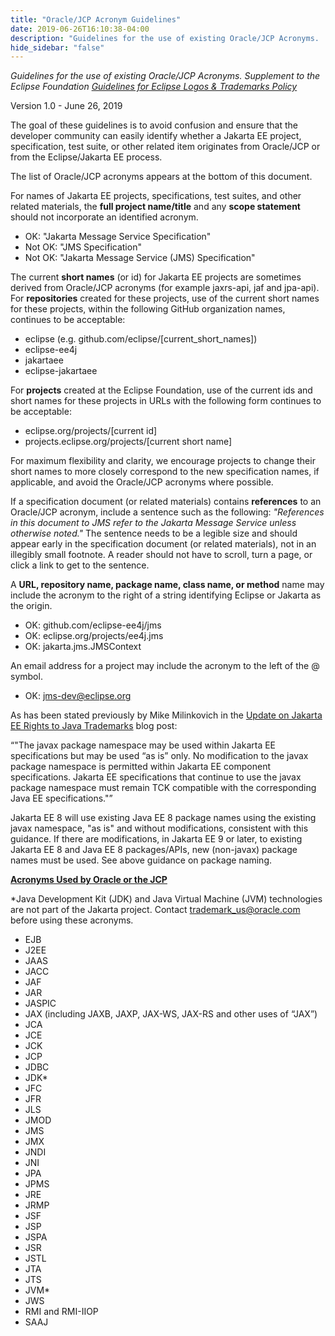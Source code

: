 ```yaml
---
title: "Oracle/JCP Acronym Guidelines"
date: 2019-06-26T16:10:38-04:00
description: "Guidelines for the use of existing Oracle/JCP Acronyms.  Supplement to the Eclipse Foundation Guidelines for Eclipse Logos & Trademarks Policy."
hide_sidebar: "false"
---
```


_Guidelines for the use of existing Oracle/JCP Acronyms. Supplement to the Eclipse Foundation [Guidelines for Eclipse Logos & Trademarks Policy](https://jakarta.ee/legal/trademark_guidelines/)_

Version 1.0 - June 26, 2019

The goal of these guidelines is to avoid confusion and ensure that the developer community can easily identify whether a Jakarta EE project, specification, test suite, or other related item originates from Oracle/JCP or from the Eclipse/Jakarta EE process.

The list of Oracle/JCP acronyms appears at the bottom of this document.

For names of Jakarta EE projects, specifications, test suites, and other related materials, the **full project name/title** and any **scope statement** should not incorporate an identified acronym.

*   OK: "Jakarta Message Service Specification"
*   Not OK: "JMS Specification"
*   Not OK: "Jakarta Message Service (JMS) Specification"

The current **short names** (or id) for Jakarta EE projects are sometimes derived from Oracle/JCP acronyms (for example jaxrs-api, jaf and jpa-api). For **repositories** created for these projects, use of the current short names for these projects, within the following GitHub organization names, continues to be acceptable:

*   eclipse (e.g. github.com/eclipse/[current_short_names])
*   eclipse-ee4j
*   jakartaee
*   eclipse-jakartaee

For **projects** created at the Eclipse Foundation, use of the current ids and short names for these projects in URLs with the following form continues to be acceptable:

*   eclipse.org/projects/[current id]
*   projects.eclipse.org/projects/[current short name]

For maximum flexibility and clarity, we encourage projects to change their short names to more closely correspond to the new specification names, if applicable, and avoid the Oracle/JCP acronyms where possible.

If a specification document (or related materials) contains **references** to an Oracle/JCP acronym, include a sentence such as the following: _"References in this document to JMS refer to the Jakarta Message Service unless otherwise noted."_ The sentence needs to be a legible size and should appear early in the specification document (or related materials), not in an illegibly small footnote. A reader should not have to scroll, turn a page, or click a link to get to the sentence.

A **URL, repository name, package name, class name, or method** name may include the acronym to the right of a string identifying Eclipse or Jakarta as the origin.

*   OK: github.com/eclipse-ee4j/jms
*   OK: eclipse.org/projects/ee4j.jms
*   OK: jakarta.jms.JMSContext

An email address for a project may include the acronym to the left of the @ symbol.

*   OK: jms-dev@eclipse.org

As has been stated previously by Mike Milinkovich in the [Update on Jakarta EE Rights to Java Trademarks](https://blogs.eclipse.org/post/mike-milinkovich/update-jakarta-ee-rights-java-trademarks) blog post:

<q>"The javax package namespace may be used within Jakarta EE specifications but may be used “as is” only. No modification to the javax package namespace is permitted within Jakarta EE component specifications. Jakarta EE specifications that continue to use the javax package namespace must remain TCK compatible with the corresponding Java EE specifications."</q>

Jakarta EE 8 will use existing Java EE 8 package names using the existing javax namespace, "as is" and without modifications, consistent with this guidance. If there are modifications, in Jakarta EE 9 or later, to existing Jakarta EE 8 and Java EE 8 packages/APIs, new (non-javax) package names must be used. See above guidance on package naming.

**<u>Acronyms Used by Oracle or the JCP</u>**

*Java Development Kit (JDK) and Java Virtual Machine (JVM) technologies are not part of the Jakarta project. Contact trademark_us@oracle.com before using these acronyms.

*   EJB
*   J2EE
*   JAAS
*   JACC
*   JAF
*   JAR
*   JASPIC
*   JAX (including JAXB, JAXP, JAX-WS, JAX-RS and other uses of “JAX”)
*   JCA
*   JCE
*   JCK
*   JCP
*   JDBC
*   JDK*
*   JFC
*   JFR
*   JLS
*   JMOD
*   JMS
*   JMX
*   JNDI
*   JNI
*   JPA
*   JPMS
*   JRE
*   JRMP
*   JSF
*   JSP
*   JSPA
*   JSR
*   JSTL
*   JTA
*   JTS
*   JVM*
*   JWS
*   RMI and RMI-IIOP
*   SAAJ

